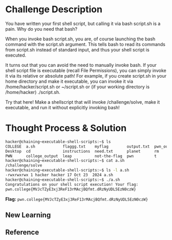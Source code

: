 # Challenge Description
You have written your first shell script, but calling it via bash script.sh is a pain. Why do you need that bash?

When you invoke bash script.sh, you are, of course launching the bash command with the script.sh argument. This tells bash to read its commands from script.sh instead of standard input, and thus your shell script is executed.

It turns out that you can avoid the need to manually invoke bash. If your shell script file is executable (recall File Permissions), you can simply invoke it via its relative or absolute path! For example, if you create script.sh in your home directory and make it executable, you can invoke it via /home/hacker/script.sh or ~/script.sh or (if your working directory is /home/hacker) ./script.sh.

Try that here! Make a shellscript that will invoke /challenge/solve, make it executable, and run it without explicitly invoking bash!
# Thought Process & Solution

```bash
hacker@chaining~executable-shell-scripts:~$ ls
COLLEGE  a.sh            flaggg.txt    myflag        output.txt  pwn_output  tee       x.sh
Desktop  cd              instructions  need.txt      planet      rm          the
PWN      college_output  leap          not-the-flag  pwn         t           the-flag
hacker@chaining~executable-shell-scripts:~$ cat a.sh
/challenge/solve
hacker@chaining~executable-shell-scripts:~$ ls -l a.sh
-rwxrwxrwx 1 hacker hacker 17 Oct 23  2024 a.sh
hacker@chaining~executable-shell-scripts:~$ ./a.sh
Congratulations on your shell script execution! Your flag:
pwn.college{MVJcTZyE3xj3ReF13rMAcjBQfmt.dRzNyUDL5EzN0czW}
```
**Flag:** `pwn.college{MVJcTZyE3xj3ReF13rMAcjBQfmt.dRzNyUDL5EzN0czW}`
## New Learning
## Reference
